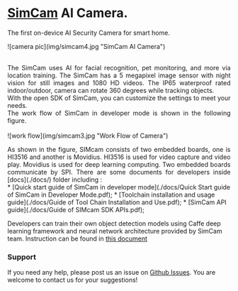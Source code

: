 # [SimCam](simcam.ai) AI Camera.
 <p style="text-align: justify">
The first on-device AI Security Camera for smart home.
</p>
![camera pic](img/simcam4.jpg "SimCam AI Camera")
 <p style="text-align: justify">
 <br>
The SimCam uses AI for facial recognition, pet monitoring, and more via location training. The SimCam has a 5 megapixel image sensor with night vision for still images and 1080 HD videos. The IP65 waterproof rated indoor/outdoor, camera can rotate 360 degrees while tracking objects.
<br>
With the open SDK of SimCam, you can customize the settings to meet your needs.
<br>
The work flow of SimCam in developer mode is shown in the following figure.
<br>
<br>
![work flow](img/simcam3.jpg "Work Flow of Camera")
</p>
<div style="text-align:justify">
As shown in the figure, SIMcam consists of two embedded boards, one is HI3516
and another is Movidius. HI3516 is used for video capture and video play. Movidius is
used for deep learning computing. Two embedded boards communicate by SPI.
There are some documents for developers inside [docs](./docs/) folder including :
</div>
   * [Quick start guide of SimCam in developer mode](./docs/Quick Start guide of SimCam in Developer Mode.pdf);
   * [Toolchain installation and usage guide](./docs/Guide of Tool Chain Installation and Use.pdf);
   * [SimCam API guide](./docs/Guide of SIMcam SDK APIs.pdf);


Developers can train their own object detection models using Caffe deep learning framework and  neural network architecture provided by SimCam team. Instruction can be found in [this document](./docs/Train_Model.pdf)

### Support
If you need any help, please post us an issue on [Github Issues](https://github.com/simshineaicamera/SIMCAM_SDK/issues).  You are welcome to contact us for your suggestions!

